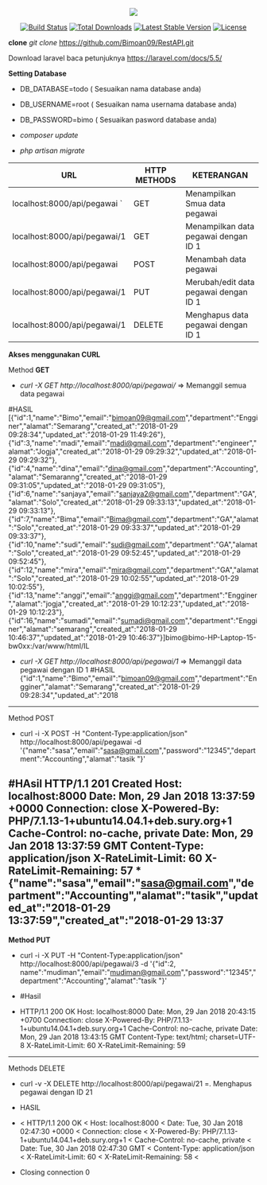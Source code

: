 <p align="center"><img src="https://laravel.com/assets/img/components/logo-laravel.svg"></p>

<p align="center">
<a href="https://travis-ci.org/laravel/framework"><img src="https://travis-ci.org/laravel/framework.svg" alt="Build Status"></a>
<a href="https://packagist.org/packages/laravel/framework"><img src="https://poser.pugx.org/laravel/framework/d/total.svg" alt="Total Downloads"></a>
<a href="https://packagist.org/packages/laravel/framework"><img src="https://poser.pugx.org/laravel/framework/v/stable.svg" alt="Latest Stable Version"></a>
<a href="https://packagist.org/packages/laravel/framework"><img src="https://poser.pugx.org/laravel/framework/license.svg" alt="License"></a>
</p>

**clone**
_git clone_ https://github.com/Bimoan09/RestAPI.git
 
 Download laravel baca petunjuknya https://laravel.com/docs/5.5/
 
**Setting Database**

* DB_DATABASE=todo ( Sesuaikan nama database anda)
* DB_USERNAME=root ( Sesuaikan nama usernama database anda)
* DB_PASSWORD=bimo ( Sesuaikan pasword database anda)

* _composer update_
* _php artisan migrate_

| URL                         | HTTP METHODS  | KETERANGAN  |
|---|---|---|
|localhost:8000/api/pegawai   `| GET          | Menampilkan Smua data pegawai |
|localhost:8000/api/pegawai/1  | GET          | Menampilkan data pegawai dengan ID 1  |
|localhost:8000/api/pegawai    | POST         | Menambah data pegawai|
|localhost:8000/api/pegawai/1  | PUT          | Merubah/edit data pegawai dengan ID 1  |
|localhost:8000/api/pegawai/1  | DELETE       | Menghapus data pegawai dengan ID 1  |

**Akses menggunakan CURL**

Method **GET**
* _curl -X GET http://localhost:8000/api/pegawai/_  => Memanggil semua data pegawai

#HASIL
[{"id":1,"name":"Bimo","email":"bimoan09@gmail.com","department":"Engginer","alamat":"Semarang","created_at":"2018-01-29 09:28:34","updated_at":"2018-01-29 11:49:26"},{"id":3,"name":"madi","email":"madi@gmail.com","department":"engineer","alamat":"Jogja","created_at":"2018-01-29 09:29:32","updated_at":"2018-01-29 09:29:32"},{"id":4,"name":"dina","email":"dina@gmail.com","department":"Accounting","alamat":"Semaranng","created_at":"2018-01-29 09:31:05","updated_at":"2018-01-29 09:31:05"},{"id":6,"name":"sanjaya","email":"sanjaya2@gmail.com","department":"GA","alamat":"Solo","created_at":"2018-01-29 09:33:13","updated_at":"2018-01-29 09:33:13"},{"id":7,"name":"Bima","email":"Bima@gmail.com","department":"GA","alamat":"Solo","created_at":"2018-01-29 09:33:37","updated_at":"2018-01-29 09:33:37"},{"id":10,"name":"sudi","email":"sudi@gmail.com","department":"GA","alamat":"Solo","created_at":"2018-01-29 09:52:45","updated_at":"2018-01-29 09:52:45"},{"id":12,"name":"mira","email":"mira@gmail.com","department":"GA","alamat":"Solo","created_at":"2018-01-29 10:02:55","updated_at":"2018-01-29 10:02:55"},{"id":13,"name":"anggi","email":"anggi@gmail.com","department":"Engginer","alamat":"jogja","created_at":"2018-01-29 10:12:23","updated_at":"2018-01-29 10:12:23"},{"id":16,"name":"sumadi","email":"sumadi@gmail.com","department":"Engginer","alamat":"semarang","created_at":"2018-01-29 10:46:37","updated_at":"2018-01-29 10:46:37"}]bimo@bimo-HP-Laptop-15-bw0xx:/var/www/html/IL

* _curl -X GET http://localhost:8000/api/pegawai/1_  => Memanggil data pegawai dengan ID 1
#HASIL
{"id":1,"name":"Bimo","email":"bimoan09@gmail.com","department":"Engginer","alamat":"Semarang","created_at":"2018-01-29 09:28:34","updated_at":"2018
---------------------------------------------------------------------------------------------------------------------------
Method POST
* curl -i -X POST -H "Content-Type:application/json" http://localhost:8000/api/pegawai -d '{"name":"sasa","email":"sasa@gmail.com","password":"12345","department":"Accounting","alamat":"tasik "}'

#HAsil
HTTP/1.1 201 Created
Host: localhost:8000
Date: Mon, 29 Jan 2018 13:37:59 +0000
Connection: close
X-Powered-By: PHP/7.1.13-1+ubuntu14.04.1+deb.sury.org+1
Cache-Control: no-cache, private
Date: Mon, 29 Jan 2018 13:37:59 GMT
Content-Type: application/json
X-RateLimit-Limit: 60
X-RateLimit-Remaining: 57
*{"name":"sasa","email":"sasa@gmail.com","department":"Accounting","alamat":"tasik","updated_at":"2018-01-29 13:37:59","created_at":"2018-01-29 13:37
----------------------------------------------------------------------------------------------------------------------------
**Method PUT**
* curl -i -X PUT -H "Content-Type:application/json" http://localhost:8000/api/pegawai/3 -d '{"id":2, name":"mudiman","email":"mudiman@gmail.com","password":"12345","department":"Accounting","alamat":"tasik "}'

* #Hasil
* HTTP/1.1 200 OK
Host: localhost:8000
Date: Mon, 29 Jan 2018 20:43:15 +0700
Connection: close
X-Powered-By: PHP/7.1.13-1+ubuntu14.04.1+deb.sury.org+1
Cache-Control: no-cache, private
Date: Mon, 29 Jan 2018 13:43:15 GMT
Content-Type: text/html; charset=UTF-8
X-RateLimit-Limit: 60
X-RateLimit-Remaining: 59
-----------------------------------------------------------------------------------------------------------------------------
 Methods DELETE
* curl -v -X DELETE http://localhost:8000/api/pegawai/21 =. Menghapus pegawai dengan ID 21

* HASIL
* < HTTP/1.1 200 OK
< Host: localhost:8000
< Date: Tue, 30 Jan 2018 02:47:30 +0000
< Connection: close
< X-Powered-By: PHP/7.1.13-1+ubuntu14.04.1+deb.sury.org+1
< Cache-Control: no-cache, private
< Date: Tue, 30 Jan 2018 02:47:30 GMT
< Content-Type: application/json
< X-RateLimit-Limit: 60
< X-RateLimit-Remaining: 58
< 
* Closing connection 0

